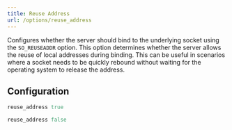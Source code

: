 ```yaml
---
title: Reuse Address
url: /options/reuse_address
---
```


Configures whether the server should bind to the underlying socket using the `SO_REUSEADDR` option.
This option determines whether the server allows the reuse of local addresses during binding. This can be useful in scenarios where a socket needs to be quickly rebound without waiting for the operating system to release the address.

## Configuration
```ruby {filename=Itsi.rb}
reuse_address true
```

```ruby {filename=Itsi.rb}
reuse_address false
```
